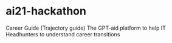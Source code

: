 # ai21-hackathon
Career Guide (Trajectory guide)
The GPT-aid platform to help IT Headhunters to understand career transitions
